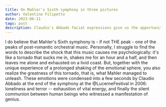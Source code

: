 ```yaml
---
title: On Mahler's Sixth symphony in three pictures
author: Valentino Filipetto
date: 2023-06-11
tags: post
description: Claudio's Abbado facial expressions give us the opportunity to deepend our understanding of Mahler's Sixth symphony.
---
```


I do believe that Mahler's Sixth symphony is - if not THE peak - one of the peaks of post-romantic orchestral music.
Personally, I struggle to find the words to describe the shock that this music causes me psychologically: it's like a tornado that sucks me in, shakes me for an hour and a half, and then leaves me alone and exhausted on a livid coast.
But, together with the unique experience of a prolonged shaking of the emotional sphere, you also realize the greatness of this tornado, that is, what Mahler managed to unleash.
These emotions were condensed into a few seconds by Claudio Abbado at the end of the symphony at the
@LucerneFestival in 2006: loneliness and terror -- exhaustion of vital energy, and finally the silent communion between human beings who witnessed a manifestation of genius.
